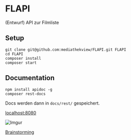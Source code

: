 # FLAPI
(Entwurf) API zur Filmliste
## Setup
```
git clone git@github.com:mediathekview/FLAPI.git FLAPI
cd FLAPI
composer install
composer start
```

## Documentation
```
npm install apidoc -g
composer rest-docs
```
Docs werden dann in `docs/rest/` gespeichert.

[localhost:8080](http://localhost:8080/MediathekView)

![Imgur](http://i.imgur.com/JwX3XEZ.png)

[Brainstorming](https://pad.systemli.org/p/r.da3431b4433391bcdc477628a9550ced)
